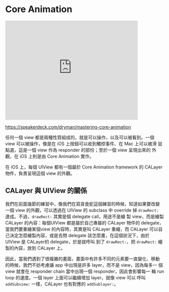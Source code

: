 Core Animation
==============

<iframe width="420" height="315"
src="https://www.youtube.com/embed/g2CQCG0kmew" frameborder="0"
allowfullscreen></iframe>

https://speakerdeck.com/dryman/mastering-core-animation

任何一個 view 都是兩種性質組成的，就是可以操作，以及可以被看到。一個
view 可以被操作，像是在 iOS 上按鈕可以收到觸控事件、在 Mac 上可以被滑
鼠點選，這是一個 view 作為 responder 的部份；至於一個 view 呈現出來的
外觀，在 iOS 上則是由 Core Animation 實作。

在 iOS 上，每個 UIView 都有一個屬於 Core Animation framework 的
CALayer 物件，負責呈現這個 view 的外觀。

CALayer 與 UIView 的關係
------------------------

我們在前面幾節的練習中，像我們在寫貪食蛇這個練習的時候，知道如果要改變
一個 view 的外觀，可以透過在 UIView 的 subclass 中 override 掉
`drawRect:` 達成。不過，`drawRect:` 其實是個 delegate call，用途不是繪
製 view，而是繪製 CALayer 的內容：每個UIView 都是屬於自己專屬的
CALayer 物件的 delegate，當我們要重繪某個view 的內容時，其實是叫
CALayer 重繪，而 CALayer 可以自己決定怎麼繪製內容，或是去問 delegate
該怎麼畫，在這個狀況下，由於 UIView 是 CALayer的 delegate，於是就呼叫
到了 `drawRect:`，把 `drawRect:` 繪製的內容，放到 CALayer 上。

因此，當我們遇到了很複雜的畫面，畫面中有許多不同的元素要一直變化、移動
的時候，我們不妨考慮讓 app 中出現是許多 layer，而不是 view，因為每多一
個 view 就會在 responder chain 當中出現一個 responder，因此會影響每一
輪 run loop 的速度。一個 layer 上面可以繼續增加 layer，就像 view 可以
呼叫 `addSubview:` 一樣，CALayer 也有對應的 `addSublayer:`。
